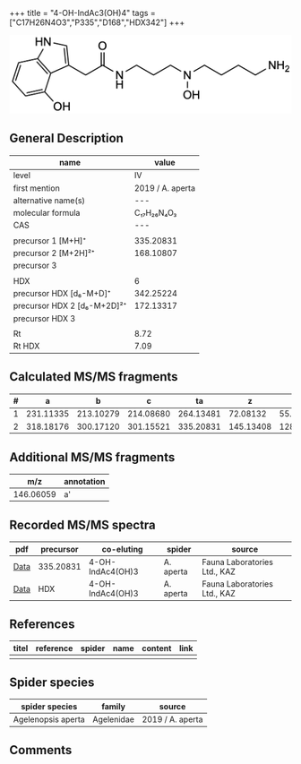 +++
title = "4-OH-IndAc3(OH)4"
tags = ["C17H26N4O3","P335","D168","HDX342"]
+++

![](/img/4-OH-IndAc3(OH)4.png)

## General Description

| name                        | value            |
|-----------------------------|------------------|
| level                       | IV               |
| first mention               | 2019 / A. aperta |
| alternative name(s)         | ---              |
| molecular formula           | C₁₇H₂₆N₄O₃       |
| CAS                         | ---              |
|                             |                  |
| precursor 1 [M+H]⁺          | 335.20831        |
| precursor 2 [M+2H]²⁺        | 168.10807        |
| precursor 3                 |                  |
|                             |                  |
| HDX                         | 6                |
| precursor HDX   [d₆-M+D]⁺   | 342.25224        |
| precursor HDX 2 [d₆-M+2D]²⁺ | 172.13317        |
| precursor HDX 3             |                  |
|                             |                  |
| Rt                          | 8.72             |
| Rt HDX                      | 7.09             |

## Calculated MS/MS fragments

| # | a         | b         | c         | ta        | z         | y         | tz        |
|---|-----------|-----------|-----------|-----------|-----------|-----------|-----------|
| 1 | 231.11335 | 213.10279 | 214.08680 | 264.13481 | 72.08132  | 55.05477  | 105.10278 |
| 2 | 318.18176 | 300.17120 | 301.15521 | 335.20831 | 145.13408 | 128.10753 | 162.16063 |

## Additional MS/MS fragments

| m/z       | annotation |
|-----------|------------|
| 146.06059 | a'         |

## Recorded MS/MS spectra

| pdf                                                                    | precursor | co-eluting       | spider    | source                       |
|------------------------------------------------------------------------|-----------|------------------|-----------|------------------------------|
| [Data](/pdf/A-aperta/335_4-OH-IndAc3(OH)4_4-OH-IndAc4(OH)3_Aa.pdf)     | 335.20831 | 4-OH-IndAc4(OH)3 | A. aperta | Fauna Laboratories Ltd., KAZ |
| [Data](/pdf/A-aperta/335_4-OH-IndAc3(OH)4_4-OH-IndAc4(OH)3_Aa_HDX.pdf) | HDX       | 4-OH-IndAc4(OH)3 | A. aperta | Fauna Laboratories Ltd., KAZ |

## References

| titel     | reference   | spider    | name   | content  | link |
|-----------|-------------|-----------|--------|----------|-----|
|           |             |           |        |          |     |

## Spider species

| spider species     | family     | source           |
|--------------------|------------|------------------|
| Agelenopsis aperta | Agelenidae | 2019 / A. aperta |

## Comments